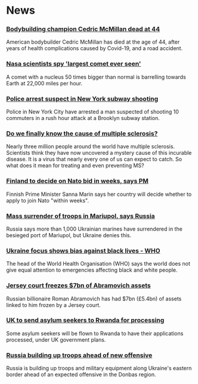 # News
### [Bodybuilding champion Cedric McMillan dead at 44](https://www.bbc.com/news/world-us-canada-61096966)
American bodybuilder Cedric McMillan has died at the age of 44, after years of health complications caused by Covid-19, and a road accident. 
### [Nasa scientists spy 'largest comet ever seen'](https://www.bbc.com/news/science-environment-61097826)
A comet with a nucleus 50 times bigger than normal is barrelling towards Earth at 22,000 miles per hour.
### [Police arrest suspect in New York subway shooting](https://www.bbc.com/news/world-us-canada-61100179)
Police in New York City have arrested a man suspected of shooting 10 commuters in a rush hour attack at a Brooklyn subway station.
### [Do we finally know the cause of multiple sclerosis?](https://www.bbc.com/news/health-61042598)
Nearly three million people around the world have multiple sclerosis. Scientists think they have now uncovered a mystery cause of this incurable disease. It is a virus that nearly every one of us can expect to catch. So what does it mean for treating and even preventing MS?
### [Finland to decide on Nato bid in weeks, says PM](https://www.bbc.com/news/world-europe-61093302)
Finnish Prime Minister Sanna Marin says her country will decide whether to apply to join Nato "within weeks". 
### [Mass surrender of troops in Mariupol, says Russia](https://www.bbc.com/news/world-europe-61092953)
Russia says more than 1,000 Ukrainian marines have surrendered in the besieged port of Mariupol, but Ukraine denies this.
### [Ukraine focus shows bias against black lives - WHO](https://www.bbc.com/news/world-61101732)
The head of the World Health Organisation (WHO) says the world does not give equal attention to emergencies affecting black and white people.
### [Jersey court freezes $7bn of Abramovich assets](https://www.bbc.com/news/business-61098873)
Russian billionaire Roman Abramovich has had $7bn (£5.4bn) of assets linked to him frozen by a Jersey court.
### [UK to send asylum seekers to Rwanda for processing](https://www.bbc.com/news/uk-politics-61097114)
Some asylum seekers will be flown to Rwanda to have their applications processed, under UK government plans.
### [Russia building up troops ahead of new offensive](https://www.bbc.com/news/world-europe-60506682)
Russia is building up troops and military equipment along Ukraine's eastern border ahead of an expected offensive in the Donbas region. 
